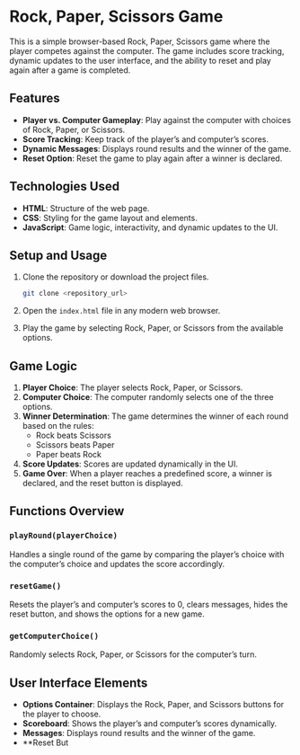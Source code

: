 # Rock, Paper, Scissors Game

This is a simple browser-based Rock, Paper, Scissors game where the player competes against the computer. The game includes score tracking, dynamic updates to the user interface, and the ability to reset and play again after a game is completed.

## Features

- **Player vs. Computer Gameplay**: Play against the computer with choices of Rock, Paper, or Scissors.
- **Score Tracking**: Keep track of the player’s and computer’s scores.
- **Dynamic Messages**: Displays round results and the winner of the game.
- **Reset Option**: Reset the game to play again after a winner is declared.

## Technologies Used

- **HTML**: Structure of the web page.
- **CSS**: Styling for the game layout and elements.
- **JavaScript**: Game logic, interactivity, and dynamic updates to the UI.

## Setup and Usage

1. Clone the repository or download the project files.
   ```bash
   git clone <repository_url>
   ```
2. Open the `index.html` file in any modern web browser.

3. Play the game by selecting Rock, Paper, or Scissors from the available options.

## Game Logic

1. **Player Choice**: The player selects Rock, Paper, or Scissors.
2. **Computer Choice**: The computer randomly selects one of the three options.
3. **Winner Determination**: The game determines the winner of each round based on the rules:
   - Rock beats Scissors
   - Scissors beats Paper
   - Paper beats Rock
4. **Score Updates**: Scores are updated dynamically in the UI.
5. **Game Over**: When a player reaches a predefined score, a winner is declared, and the reset button is displayed.

## Functions Overview

### `playRound(playerChoice)`
Handles a single round of the game by comparing the player’s choice with the computer’s choice and updates the score accordingly.

### `resetGame()`
Resets the player’s and computer’s scores to 0, clears messages, hides the reset button, and shows the options for a new game.

### `getComputerChoice()`
Randomly selects Rock, Paper, or Scissors for the computer’s turn.

## User Interface Elements

- **Options Container**: Displays the Rock, Paper, and Scissors buttons for the player to choose.
- **Scoreboard**: Shows the player’s and computer’s scores dynamically.
- **Messages**: Displays round results and the winner of the game.
- **Reset But
